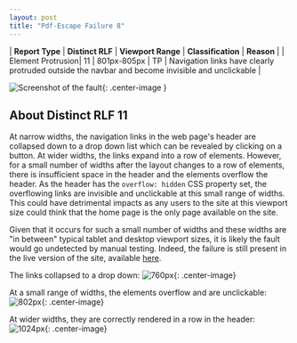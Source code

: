 ```yaml
---
layout: post
title: "Pdf-Escape Failure 8"
---
```

| **Report Type** | **Distinct RLF** | **Viewport Range** | **Classification** | **Reason** |
| Element Protrusion| 11 | 801px-805px | TP | Navigation links have clearly protruded outside the navbar and become invisible and unclickable | 

![Screenshot of the fault](../../../assets/images/Pdf-Escape/fault8/overflow-Width803.png){: .center-image }

## About Distinct RLF 11

At narrow widths, the navigation links in the web page's header are collapsed down to a drop down list which can be revealed by clicking on a button. At wider widths, the links expand into a row of elements. However, for a small number of widths after the layout changes to a row of elements, there is insufficient space in the header and the elements overflow the header. As the header has the `overflow: hidden` CSS property set, the overflowing links are invisible and unclickable at this small range of widths. This could have detrimental impacts as any users to the site at this viewport size could think that the home page is the only page available on the site.

Given that it occurs for such a small number of widths and these widths are "in between" typical tablet and desktop viewport sizes, it is likely the fault would go undetected by manual testing. Indeed, the failure is still present in the live version of the site, available [here](http://www.pdfescape.com/).

The links collapsed to a drop down:
![760px](../../../assets/good-bad/rlf11/760.png){: .center-image}

At a small range of widths, the elements overflow and are unclickable:
![802px](../../../assets/good-bad/rlf11/802.png){: .center-image}

At wider widths, they are correctly rendered in a row in the header:
![1024px](../../../assets/good-bad/rlf11/1024.png){: .center-image}
